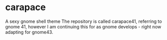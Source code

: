 # carapace
A sexy gnome shell theme
The repository is called carapace41, referring to gnome 41, however I am continuing this for as gnome develops - right now adapting for gnome43.
